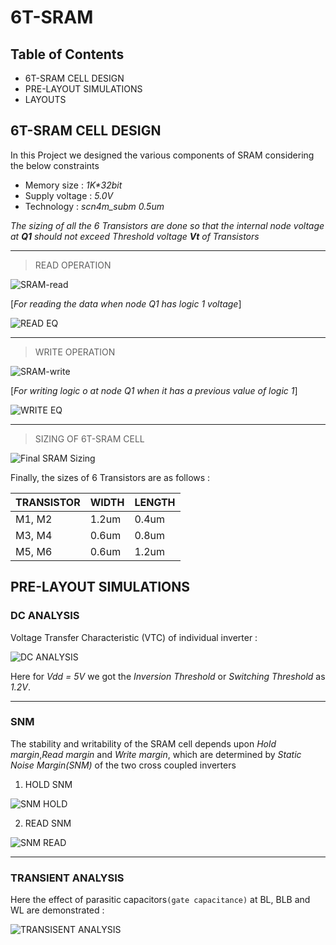 # 6T-SRAM

## Table of Contents
* 6T-SRAM CELL DESIGN
* PRE-LAYOUT SIMULATIONS
* LAYOUTS

## 6T-SRAM CELL DESIGN
In this Project we designed the various components of SRAM considering the below
constraints
* Memory size    : *1K\*32bit*
* Supply voltage : *5.0V*
* Technology     : *scn4m_subm 0.5um*

*The sizing of all the 6 Transistors are done so that the internal node voltage at **Q1** should not exceed Threshold voltage **Vt** of Transistors*

---
> READ OPERATION

![SRAM-read](https://github.com/SWADESH-KUMAR-NATH/6T-SRAM/blob/main/schematics/SRAM_READ.JPG)

[*For reading the data when node Q1 has logic 1 voltage*]

![READ EQ](https://github.com/SWADESH-KUMAR-NATH/6T-SRAM/blob/main/schematics/read_eq.PNG)

---
> WRITE OPERATION

![SRAM-write](https://github.com/SWADESH-KUMAR-NATH/6T-SRAM/blob/main/schematics/SRAM_WRITE.JPG)

[*For writing logic o at node Q1 when it has a previous value of logic 1*]

![WRITE EQ](https://github.com/SWADESH-KUMAR-NATH/6T-SRAM/blob/main/schematics/write_eq.PNG)

---
> SIZING OF 6T-SRAM CELL

![Final SRAM Sizing](https://github.com/SWADESH-KUMAR-NATH/6T-SRAM/blob/main/schematics/6T-SRAM_CELL.JPG)

Finally, the sizes of 6 Transistors are as follows :

| TRANSISTOR | WIDTH | LENGTH |
| --- | --- | --- |
| M1, M2 | 1.2um | 0.4um |
| M3, M4 | 0.6um | 0.8um |
| M5, M6 | 0.6um | 1.2um |

## PRE-LAYOUT SIMULATIONS

### DC ANALYSIS

Voltage Transfer Characteristic (VTC) of individual inverter :

![DC ANALYSIS](https://github.com/SWADESH-KUMAR-NATH/6T-SRAM/blob/main/simulations/sram_dc.PNG)

Here for *Vdd = 5V* we got the *Inversion Threshold* or *Switching Threshold* as *1.2V*.

---
### SNM

The stability and writability of the SRAM cell depends upon *Hold margin*,*Read margin* and *Write margin*, which are determined by *Static Noise Margin(SNM)* of the two cross coupled inverters

1. HOLD SNM

![SNM HOLD](https://github.com/SWADESH-KUMAR-NATH/6T-SRAM/blob/main/simulations/sram_hold.PNG)

2. READ SNM

![SNM READ](https://github.com/SWADESH-KUMAR-NATH/6T-SRAM/blob/main/simulations/sram_read.PNG)

---
### TRANSIENT ANALYSIS
Here the effect of parasitic capacitors`(gate capacitance)` at BL, BLB and WL are demonstrated :

![TRANSISENT ANALYSIS](https://github.com/SWADESH-KUMAR-NATH/6T-SRAM/blob/main/simulations/sram_trans1.PNG)


